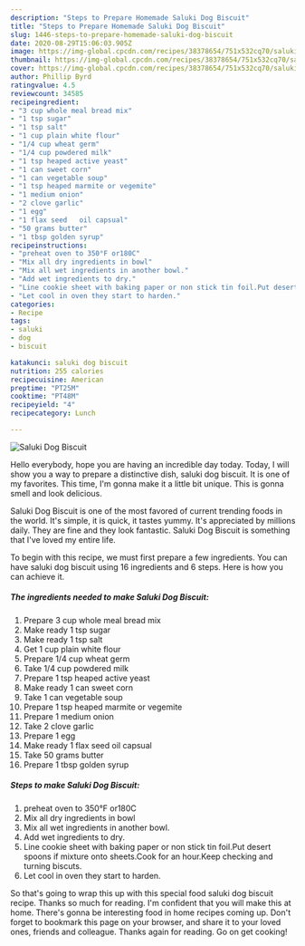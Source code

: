 ```yaml
---
description: "Steps to Prepare Homemade Saluki Dog Biscuit"
title: "Steps to Prepare Homemade Saluki Dog Biscuit"
slug: 1446-steps-to-prepare-homemade-saluki-dog-biscuit
date: 2020-08-29T15:06:03.905Z
image: https://img-global.cpcdn.com/recipes/38378654/751x532cq70/saluki-dog-biscuit-recipe-main-photo.jpg
thumbnail: https://img-global.cpcdn.com/recipes/38378654/751x532cq70/saluki-dog-biscuit-recipe-main-photo.jpg
cover: https://img-global.cpcdn.com/recipes/38378654/751x532cq70/saluki-dog-biscuit-recipe-main-photo.jpg
author: Phillip Byrd
ratingvalue: 4.5
reviewcount: 34585
recipeingredient:
- "3 cup whole meal bread mix"
- "1 tsp sugar"
- "1 tsp salt"
- "1 cup plain white flour"
- "1/4 cup wheat germ"
- "1/4 cup powdered milk"
- "1 tsp heaped active yeast"
- "1 can sweet corn"
- "1 can vegetable soup"
- "1 tsp heaped marmite or vegemite"
- "1 medium onion"
- "2 clove garlic"
- "1 egg"
- "1 flax seed   oil capsual"
- "50 grams butter"
- "1 tbsp golden syrup"
recipeinstructions:
- "preheat oven to 350°F or180C"
- "Mix all dry ingredients in bowl"
- "Mix all wet ingredients in another bowl."
- "Add wet ingredients to dry."
- "Line cookie sheet with baking paper or non stick tin foil.Put desert spoons if mixture onto sheets.Cook for an hour.Keep checking and turning biscuts."
- "Let cool in oven they start to harden."
categories:
- Recipe
tags:
- saluki
- dog
- biscuit

katakunci: saluki dog biscuit 
nutrition: 255 calories
recipecuisine: American
preptime: "PT25M"
cooktime: "PT48M"
recipeyield: "4"
recipecategory: Lunch

---
```



![Saluki Dog Biscuit](https://img-global.cpcdn.com/recipes/38378654/751x532cq70/saluki-dog-biscuit-recipe-main-photo.jpg)

Hello everybody, hope you are having an incredible day today. Today, I will show you a way to prepare a distinctive dish, saluki dog biscuit. It is one of my favorites. This time, I'm gonna make it a little bit unique. This is gonna smell and look delicious.

Saluki Dog Biscuit is one of the most favored of current trending foods in the world. It's simple, it is quick, it tastes yummy. It's appreciated by millions daily. They are fine and they look fantastic. Saluki Dog Biscuit is something that I've loved my entire life.




To begin with this recipe, we must first prepare a few ingredients. You can have saluki dog biscuit using 16 ingredients and 6 steps. Here is how you can achieve it.

<!--inarticleads1-->

##### The ingredients needed to make Saluki Dog Biscuit:

1. Prepare 3 cup whole meal bread mix
1. Make ready 1 tsp sugar
1. Make ready 1 tsp salt
1. Get 1 cup plain white flour
1. Prepare 1/4 cup wheat germ
1. Take 1/4 cup powdered milk
1. Prepare 1 tsp heaped active yeast
1. Make ready 1 can sweet corn
1. Take 1 can vegetable soup
1. Prepare 1 tsp heaped marmite or vegemite
1. Prepare 1 medium onion
1. Take 2 clove garlic
1. Prepare 1 egg
1. Make ready 1 flax seed   oil capsual
1. Take 50 grams butter
1. Prepare 1 tbsp golden syrup




<!--inarticleads2-->

##### Steps to make Saluki Dog Biscuit:

1. preheat oven to 350°F or180C
1. Mix all dry ingredients in bowl
1. Mix all wet ingredients in another bowl.
1. Add wet ingredients to dry.
1. Line cookie sheet with baking paper or non stick tin foil.Put desert spoons if mixture onto sheets.Cook for an hour.Keep checking and turning biscuts.
1. Let cool in oven they start to harden.




So that's going to wrap this up with this special food saluki dog biscuit recipe. Thanks so much for reading. I'm confident that you will make this at home. There's gonna be interesting food in home recipes coming up. Don't forget to bookmark this page on your browser, and share it to your loved ones, friends and colleague. Thanks again for reading. Go on get cooking!

